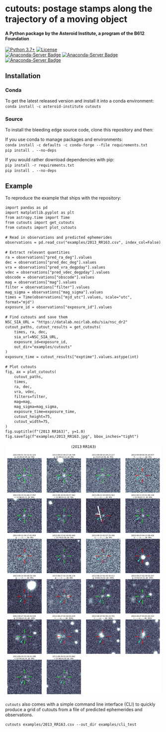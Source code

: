 # cutouts: postage stamps along the trajectory of a moving object 
#### A Python package by the Asteroid Institute, a program of the B612 Foundation 
[![Python 3.7+](https://img.shields.io/badge/Python-3.7%2B-blue)](https://img.shields.io/badge/Python-3.7%2B-blue)
[![License](https://img.shields.io/badge/License-BSD%203--Clause-blue.svg)](https://opensource.org/licenses/BSD-3-Clause)  
[![Anaconda-Server Badge](https://anaconda.org/asteroid-institute/cutouts/badges/version.svg)](https://anaconda.org/asteroid-institute/cutouts)
[![Anaconda-Server Badge](https://anaconda.org/asteroid-institute/cutouts/badges/platforms.svg)](https://anaconda.org/asteroid-institute/cutouts)
[![Anaconda-Server Badge](https://anaconda.org/asteroid-institute/cutouts/badges/downloads.svg)](https://anaconda.org/asteroid-institute/cutouts)  

## Installation 

### Conda

To get the latest released version and install it into a conda environment:  
`conda install -c asteroid-institute cutouts`  

### Source

To install the bleeding edge source code, clone this repository and then:  

If you use conda to manage packages and environments:  
`conda install -c defaults -c conda-forge --file requirements.txt`  
`pip install . --no-deps`  

If you would rather download dependencies with pip:  
`pip install -r requirements.txt`  
`pip install . --no-deps`  

## Example 
To reproduce the example that ships with the repository:
```
import pandas as pd
import matplotlib.pyplot as plt
from astropy.time import Time
from cutouts import get_cutouts
from cutouts import plot_cutouts

# Read in observations and predicted ephemerides
observations = pd.read_csv("examples/2013_RR163.csv", index_col=False)

# Extract relevant quantities
ra = observations["pred_ra_deg"].values
dec = observations["pred_dec_deg"].values
vra = observations["pred_vra_degpday"].values
vdec = observations["pred_vdec_degpday"].values
obscode = observations["obscode"].values
mag = observations["mag"].values
filter = observations["filter"].values 
mag_sigma = observations["mag_sigma"].values
times = Time(observations["mjd_utc"].values, scale="utc", format="mjd")
exposure_id = observations["exposure_id"].values

# Find cutouts and save them
NSC_SIA_URL = "https://datalab.noirlab.edu/sia/nsc_dr2"
cutout_paths, cutout_results = get_cutouts(
    times, ra, dec, 
    sia_url=NSC_SIA_URL, 
    exposure_id=exposure_id, 
    out_dir="examples/cutouts"
)
exposure_time = cutout_results["exptime"].values.astype(int)

# Plot cutouts
fig, ax = plot_cutouts(
    cutout_paths, 
    times, 
    ra, dec, 
    vra, vdec, 
    filters=filter,
    mag=mag, 
    mag_sigma=mag_sigma, 
    exposure_time=exposure_time,
    cutout_height=75, 
    cutout_width=75,
)
fig.suptitle(f"(2013 RR163)", y=1.0)
fig.savefig(f"examples/2013_RR163.jpg", bbox_inches="tight")
```
![2013 RR163) Cutouts Example](examples/2013_RR163.jpg "(2013 RR163) Cutouts Example")  

`cutouts` also comes with a simple command line interface (CLI) to quickly produce a grid of cutouts from a file 
of predicted ephemerides and observations.  
```
cutouts examples/2013_RR163.csv --out_dir examples/cli_test
```
